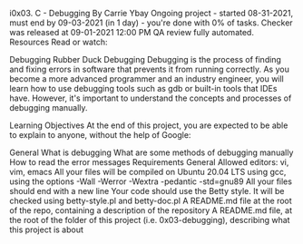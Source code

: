 i0x03. C - Debugging
By Carrie Ybay
Ongoing project - started 08-31-2021, must end by 09-03-2021 (in 1 day) - you're done with 0% of tasks.
Checker was released at 09-01-2021 12:00 PM
QA review fully automated.
Resources
Read or watch:

Debugging
Rubber Duck Debugging
Debugging is the process of finding and fixing errors in software that prevents it from running correctly. As you become a more advanced programmer and an industry engineer, you will learn how to use debugging tools such as gdb or built-in tools that IDEs have. However, it's important to understand the concepts and processes of debugging manually.



Learning Objectives
At the end of this project, you are expected to be able to explain to anyone, without the help of Google:

General
What is debugging
What are some methods of debugging manually
How to read the error messages
Requirements
General
Allowed editors: vi, vim, emacs
All your files will be compiled on Ubuntu 20.04 LTS using gcc, using the options -Wall -Werror -Wextra -pedantic -std=gnu89
All your files should end with a new line
Your code should use the Betty style. It will be checked using betty-style.pl and betty-doc.pl
A README.md file at the root of the repo, containing a description of the repository
A README.md file, at the root of the folder of this project (i.e. 0x03-debugging), describing what this project is about
